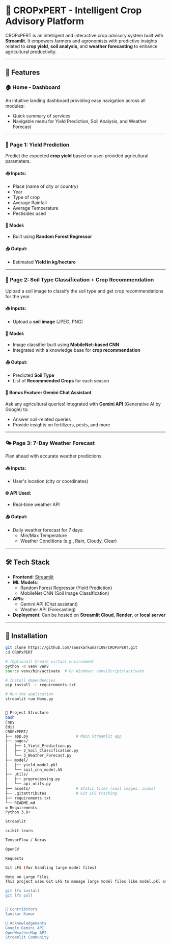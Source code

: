 # 🌾 CROPxPERT - Intelligent Crop Advisory Platform

CROPxPERT is an intelligent and interactive crop advisory system built with **Streamlit**. It empowers farmers and agronomists with predictive insights related to **crop yield**, **soil analysis**, and **weather forecasting** to enhance agricultural productivity.

---

## 🚀 Features

### 🏠 Home - Dashboard
An intuitive landing dashboard providing easy navigation across all modules:
- Quick summary of services
- Navigable menu for Yield Prediction, Soil Analysis, and Weather Forecast

---

### 🌱 Page 1: Yield Prediction
Predict the expected **crop yield** based on user-provided agricultural parameters.

#### 📥 Inputs:
- Place (name of city or country)
- Year
- Type of crop
- Average Rainfall
- Average Temperature
- Pestisides used 

#### 🧠 Model:
- Built using **Random Forest Regressor**

#### 📤 Output:
- Estimated **Yield in kg/hectare**

---

### 🧪 Page 2: Soil Type Classification + Crop Recommendation
Upload a soil image to classify the soil type and get crop recommendations for the year.

#### 📥 Inputs:
- Upload a **soil image** (JPEG, PNG)

#### 🧠 Model:
- Image classifier built using **MobileNet-based CNN**
- Integrated with a knowledge base for **crop recommendation**

#### 📤 Output:
- Predicted **Soil Type**
- List of **Recommended Crops** for each season

#### 💬 Bonus Feature: Gemini Chat Assistant
Ask any agricultural queries! Integrated with **Gemini API** (Generative AI by Google) to:
- Answer soil-related queries
- Provide insights on fertilizers, pests, and more

---

### 🌤️ Page 3: 7-Day Weather Forecast
Plan ahead with accurate weather predictions.

#### 📥 Inputs:
- User's location (city or coordinates)

#### 🌐 API Used:
- Real-time weather API

#### 📤 Output:
- Daily weather forecast for 7 days:
  - Min/Max Temperature
  - Weather Conditions (e.g., Rain, Cloudy, Clear)

---

## 🛠️ Tech Stack

- **Frontend**: [Streamlit](https://streamlit.io/)
- **ML Models**: 
  - Random Forest Regressor (Yield Prediction)
  - MobileNet CNN (Soil Image Classification)
- **APIs**:
  - Gemini API (Chat assistant)
  - Weather API (Forecasting)
- **Deployment**: Can be hosted on **Streamlit Cloud**, **Render**, or **local server**

---

## 💾 Installation

```bash
git clone https://github.com/sanskarkumar109/CROPxPERT.git
cd CROPxPERT

# (Optional) Create virtual environment
python -m venv venv
source venv/bin/activate  # On Windows: venv\Scripts\activate

# Install dependencies
pip install -r requirements.txt

# Run the application
streamlit run Home.py


📁 Project Structure
bash
Copy
Edit
CROPxPERT/
├── app.py                     # Main Streamlit app
├── pages/
│   ├── 1_Yield_Prediction.py
│   ├── 2_Soil_Classification.py
│   └── 3_Weather_Forecast.py
├── model/
│   ├── yield_model.pkl
│   └── soil_cnn_model.h5
├── utils/
│   ├── preprocessing.py
│   └── api_utils.py
├── assets/                    # Static files (soil images, icons)
├── .gitattributes             # Git LFS tracking
├── requirements.txt
└── README.md
⚙️ Requirements
Python 3.8+

Streamlit

scikit-learn

TensorFlow / Keras

OpenCV

Requests

Git LFS (for handling large model files)

Note on Large Files
This project uses Git LFS to manage large model files like model.pkl and .h5. If you're cloning or contributing:

git lfs install
git lfs pull


🤝 Contributors
Sanskar Kumar

🙌 Acknowledgements
Google Gemini API
OpenWeatherMap API
Streamlit Community
